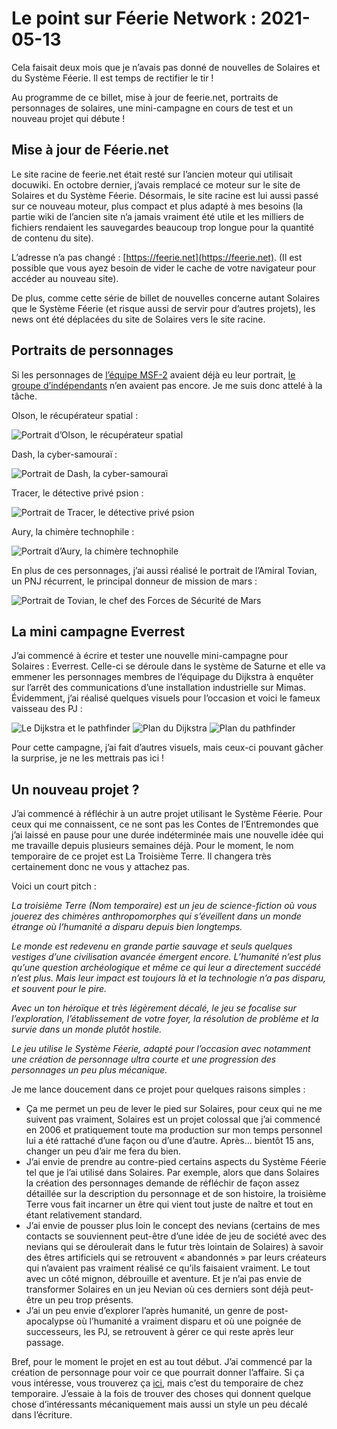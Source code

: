 # Le point sur Féerie Network : 2021-05-13

Cela faisait deux mois que je n’avais pas donné de nouvelles de Solaires et du Système Féerie. Il est temps de rectifier le tir !

Au programme de ce billet, mise à jour de feerie.net, portraits de personnages de solaires, une mini-campagne en cours de test et un nouveau projet qui débute !

## Mise à jour de Féerie.net

Le site racine de feerie.net était resté sur l’ancien moteur qui utilisait docuwiki. En octobre dernier, j’avais remplacé ce moteur sur le site de Solaires et du Système Féerie. Désormais, le site racine est lui aussi passé sur ce nouveau moteur, plus compact et plus adapté à mes besoins (la partie wiki de l’ancien site n’a jamais vraiment été utile et les milliers de fichiers rendaient les sauvegardes beaucoup trop longue pour la quantité de contenu du site).

L’adresse n’a pas changé : [https://feerie.net](https://feerie.net). (Il est possible que vous ayez besoin de vider le cache de votre navigateur pour accéder au nouveau site).

De plus, comme cette série de billet de nouvelles concerne autant Solaires que le Système Féerie (et risque aussi de servir pour d’autres projets), les news ont été déplacées du site de Solaires vers le site racine.

## Portraits de personnages

Si les personnages de [l’équipe MSF-2](https://solaires.feerie.net/Encyclop%C3 %A9die/Personnages/%C3 %89quipe%20MSF-2) avaient déjà eu leur portrait, [le groupe d’indépendants](https://solaires.feerie.net/Encyclop%C3 %A9die/Personnages/Groupe%20d'ind%C3 %A9pendants) n’en avaient pas encore. Je me suis donc attelé à la tâche.

Olson, le récupérateur spatial :

![Portrait d’Olson, le récupérateur spatial](illustrations/portrait_olson.png)

Dash, la cyber-samouraï :

![Portrait de Dash, la cyber-samouraï](illustrations/portrait_dash.png)

Tracer, le détective privé psion :

![Portrait de Tracer, le détective privé psion](illustrations/portrait_tracer.png)

Aury, la chimère technophile :

![Portrait d’Aury, la chimère technophile](illustrations/portrait_aury.png)

En plus de ces personnages, j’ai aussi réalisé le portrait de l’Amiral Tovian, un PNJ récurrent, le principal donneur de mission de mars :

![Portrait de Tovian, le chef des Forces de Sécurité de Mars](illustrations/portrait_tovian.png)

## La mini campagne Everrest

J’ai commencé à écrire et tester une nouvelle mini-campagne pour Solaires : Everrest. Celle-ci se déroule dans le système de Saturne et elle va emmener les personnages membres de l’équipage du Dijkstra à enquêter sur l’arrêt des communications d’une installation industrielle sur Mimas. Évidemment, j’ai réalisé quelques visuels pour l’occasion et voici le fameux vaisseau des PJ :

![Le Dijkstra et le pathfinder](illustrations/rendu_dijkstra.png)
![Plan du Dijkstra](illustrations/plan_dijkstra.png)
![Plan du pathfinder](illustrations/plan_pathfinder.png)

Pour cette campagne, j’ai fait d’autres visuels, mais ceux-ci pouvant gâcher la surprise, je ne les mettrais pas ici !

## Un nouveau projet ?

J’ai commencé à réfléchir à un autre projet utilisant le Système Féerie. Pour ceux qui me connaissent, ce ne sont pas les Contes de l’Entremondes que j’ai laissé en pause pour une durée indéterminée mais une nouvelle idée qui me travaille depuis plusieurs semaines déjà. Pour le moment, le nom temporaire de ce projet est La Troisième Terre. Il changera très certainement donc ne vous y attachez pas.

Voici un court pitch :

*La troisième Terre (Nom temporaire) est un jeu de science-fiction où vous jouerez des chimères anthropomorphes qui s’éveillent dans un monde étrange où l’humanité a disparu depuis bien longtemps.*

*Le monde est redevenu en grande partie sauvage et seuls quelques vestiges d’une civilisation avancée émergent encore. L’humanité n’est plus qu’une question archéologique et même ce qui leur a directement succédé n’est plus. Mais leur impact est toujours là et la technologie n’a pas disparu, et souvent pour le pire.*

*Avec un ton héroïque et très légèrement décalé, le jeu se focalise sur l’exploration, l’établissement de votre foyer, la résolution de problème et la survie dans un monde plutôt hostile.*

*Le jeu utilise le Système Féerie, adapté pour l’occasion avec notamment une création de personnage ultra courte et une progression des personnages un peu plus mécanique.*

Je me lance doucement dans ce projet pour quelques raisons simples :
* Ça me permet un peu de lever le pied sur Solaires, pour ceux qui ne me suivent pas vraiment, Solaires est un projet colossal que j’ai commencé en 2006 et pratiquement toute ma production sur mon temps personnel lui a été rattaché d’une façon ou d’une d’autre. Après… bientôt 15 ans, changer un peu d’air me fera du bien.
* J’ai envie de prendre au contre-pied certains aspects du Système Féerie tel que je l’ai utilisé dans Solaires. Par exemple, alors que dans Solaires la création des personnages demande de réfléchir de façon assez détaillée sur la description du personnage et de son histoire, la troisième Terre vous fait incarner un être qui vient tout juste de naître et tout en étant relativement standard.
* J’ai envie de pousser plus loin le concept des nevians (certains de mes contacts se souviennent peut-être d’une idée de jeu de société avec des nevians qui se déroulerait dans le futur très lointain de Solaires) à savoir des êtres artificiels qui se retrouvent « abandonnés » par leurs créateurs qui n’avaient pas vraiment réalisé ce qu’ils faisaient vraiment. Le tout avec un côté mignon, débrouille et aventure. Et je n’ai pas envie de transformer Solaires en un jeu Nevian où ces derniers sont déjà peut-être un peu trop présents.
* J’ai un peu envie d’explorer l’après humanité, un genre de post-apocalypse où l’humanité a vraiment disparu et où une poignée de successeurs, les PJ, se retrouvent à gérer ce qui reste après leur passage.

Bref, pour le moment le projet en est au tout début. J’ai commencé par la création de personnage pour voir ce que pourrait donner l’affaire. Si ça vous intéresse, vous trouverez ça [ici](https://github.com/Greewi/ProjectThirdEarth/blob/main/R%C3 %A8gles/Les%20personnages.md), mais c’est du temporaire de chez temporaire. J’essaie à la fois de trouver des choses qui donnent quelque chose d’intéressants mécaniquement mais aussi un style un peu décalé dans l’écriture.